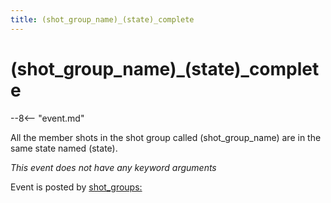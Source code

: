 ```yaml
---
title: (shot_group_name)_(state)_complete
---
```


# (shot_group_name)\_(state)\_complete


--8<-- "event.md"

All the member shots in the shot group called (shot_group_name) are in the same
state named (state).

*This event does not have any keyword arguments*

Event is posted by [shot_groups:](../config/shot_groups.md)
